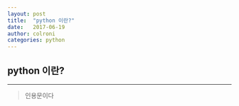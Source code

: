 ```yaml
---
layout: post
title:  "python 이란?"
date:   2017-06-19
author: colroni
categories: python
---
```


## python 이란?
***
>인용문이다
